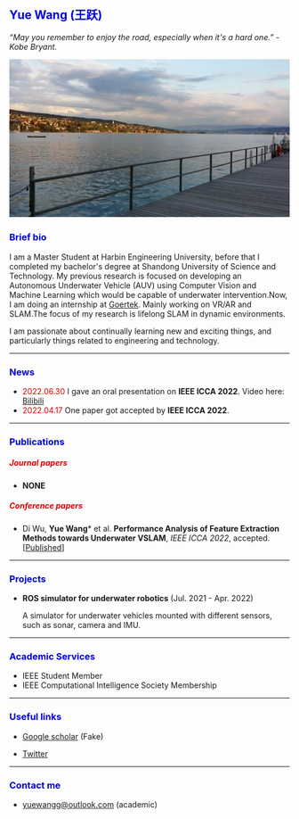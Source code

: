 ## <font color="#0000dd">Yue Wang (王跃)</font>

*“May you remember to enjoy the road, especially when it's a hard one.” - Kobe Bryant.*

![img](img.jpg)

### <font color="#0000dd">Brief bio</font>

I am a Master Student at Harbin Engineering University, before that I completed my bachelor's degree at Shandong University of Science and Technology. 
My previous research is focused on developing an Autonomous Underwater Vehicle (AUV) using Computer Vision and Machine Learning which would be capable of underwater intervention.Now, I am doing an internship at [Goertek](https://www.goertek.com/). Mainly working on VR/AR and SLAM.The focus of my research is lifelong SLAM in dynamic environments.

I am passionate about continually learning new and exciting things, and particularly things related to engineering and technology.

---

### <font color="#0000dd">News</font>

- <font color="#dd0000">2022.06.30</font> I gave an oral presentation on **IEEE ICCA 2022**. Video here: [Bilibili](https://www.bilibili.com/video/BV1JT41137RZ)
- <font color="#dd0000">2022.04.17</font> One paper got accepted by **IEEE ICCA 2022**.

---

### <font color="#0000dd">Publications</font>

##### <font color="#dd0000">Journal papers</font>

- **NONE**

##### <font color="#dd0000">Conference papers</font>

- Di Wu, **Yue Wang**\* et al. **Performance Analysis of Feature Extraction Methods towards Underwater VSLAM**, *IEEE ICCA 2022*, accepted. [[Published](https://ieeexplore.ieee.org/document/9831964)]


---

### <font color="#0000dd">Projects</font>

- **ROS simulator for underwater robotics** (Jul. 2021 - Apr. 2022)

  A simulator for underwater vehicles mounted with different sensors, such as sonar, camera and IMU.

---

### <font color="#0000dd">Academic Services</font>

- IEEE Student Member
- IEEE Computational Intelligence Society Membership

---

### <font color="#0000dd">Useful links</font>

- [Google scholar]() (Fake)

- [Twitter](https://twitter.com/yuewanggg) 

---

### <font color="#0000dd">Contact me</font>

- yuewangg@outlook.com (academic)
